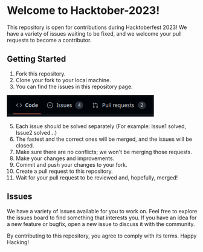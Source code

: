 # Welcome to Hacktober-2023!

This repository is open for contributions during Hacktoberfest 2023! We have a variety of issues waiting to be fixed, and we welcome your pull requests to become a contributor.

## Getting Started

1. Fork this repository.
2. Clone your fork to your local machine.
3. You can find the issues in this repository page.

<div align="left">
  <img src="./assets/screenshot.png" alt="image">
</div>

5. Each issue should be solved separately (For example: Issue1 solved, Issue2 solved...)
6. The fastest and the correct ones will be merged, and the issues will be closed.
7. Make sure there are no conflicts; we won't be merging those requests.
8. Make your changes and improvements.
9. Commit and push your changes to your fork.
10. Create a pull request to this repository.
11. Wait for your pull request to be reviewed and, hopefully, merged!

## Issues

We have a variety of issues available for you to work on. Feel free to explore the issues board to find something that interests you. If you have an idea for a new feature or bugfix, open a new issue to discuss it with the community.

By contributing to this repository, you agree to comply with its terms. Happy Hacking!
